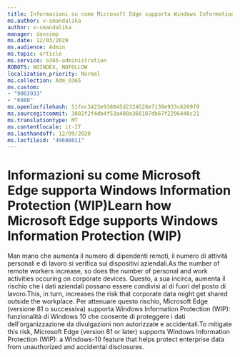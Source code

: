 ```yaml
---
title: Informazioni su come Microsoft Edge supporta Windows Information Protection (WIP)
ms.author: v-smandalika
author: v-smandalika
manager: dansimp
ms.date: 12/03/2020
ms.audience: Admin
ms.topic: article
ms.service: o365-administration
ROBOTS: NOINDEX, NOFOLLOW
localization_priority: Normal
ms.collection: Adm_O365
ms.custom:
- "9003933"
- "6988"
ms.openlocfilehash: 51fec3423e938045d2324528e7130e933c6269f9
ms.sourcegitcommit: 3802f2f4db4f53a408a360187db67f2296448c21
ms.translationtype: MT
ms.contentlocale: it-IT
ms.lasthandoff: 12/09/2020
ms.locfileid: "49608011"
---
```

# <a name="learn-how-microsoft-edge-supports-windows-information-protection-wip"></a><span data-ttu-id="7692e-102">Informazioni su come Microsoft Edge supporta Windows Information Protection (WIP)</span><span class="sxs-lookup"><span data-stu-id="7692e-102">Learn how Microsoft Edge supports Windows Information Protection (WIP)</span></span>

<span data-ttu-id="7692e-103">Man mano che aumenta il numero di dipendenti remoti, il numero di attività personali e di lavoro si verifica sui dispositivi aziendali.</span><span class="sxs-lookup"><span data-stu-id="7692e-103">As the number of remote workers increase, so does the number of personal and work activities occuring on corporate devices.</span></span> <span data-ttu-id="7692e-104">Questo, a sua incirca, aumenta il rischio che i dati aziendali possano essere condivisi al di fuori del posto di lavoro.</span><span class="sxs-lookup"><span data-stu-id="7692e-104">This, in turn, increases the risk that corporate data might get shared outside the workplace.</span></span> <span data-ttu-id="7692e-105">Per attenuare questo rischio, Microsoft Edge (versione 81 o successiva) supporta Windows Information Protection (WIP): funzionalità di Windows 10 che consente di proteggere i dati dell'organizzazione da divulgazioni non autorizzate e accidentali.</span><span class="sxs-lookup"><span data-stu-id="7692e-105">To mitigate this risk, Microsoft Edge (version 81 or later) supports Windows Information Protection (WIP): a Windows-10 feature that helps protect enterprise data from unauthorized and accidental disclosures.</span></span>
